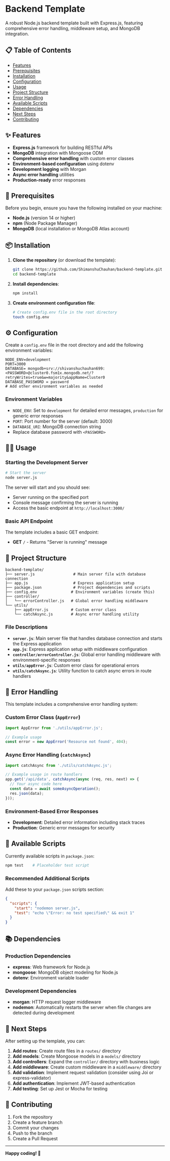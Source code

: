 # Backend Template

A robust Node.js backend template built with Express.js, featuring comprehensive error handling, middleware setup, and MongoDB integration.

## 📋 Table of Contents

- [Features](#features)
- [Prerequisites](#prerequisites)
- [Installation](#installation)
- [Configuration](#configuration)
- [Usage](#usage)
- [Project Structure](#project-structure)
- [Error Handling](#error-handling)
- [Available Scripts](#available-scripts)
- [Dependencies](#dependencies)
- [Next Steps](#next-steps)
- [Contributing](#contributing)

## <a name="features"></a>✨ Features

- **Express.js** framework for building RESTful APIs
- **MongoDB** integration with Mongoose ODM
- **Comprehensive error handling** with custom error classes
- **Environment-based configuration** using dotenv
- **Development logging** with Morgan
- **Async error handling** utilities
- **Production-ready** error responses

## <a name="prerequisites"></a>🚀 Prerequisites

Before you begin, ensure you have the following installed on your machine:

- **Node.js** (version 14 or higher)
- **npm** (Node Package Manager)
- **MongoDB** (local installation or MongoDB Atlas account)

## <a name="installation"></a>📦 Installation

1. **Clone the repository** (or download the template):
   ```bash
   git clone https://github.com/ShimanshuChauhan/backend-template.git
   cd backend-template
   ```

2. **Install dependencies**:
   ```bash
   npm install
   ```

3. **Create environment configuration file**:
   ```bash
   # Create config.env file in the root directory
   touch config.env
   ```

## <a name="configuration"></a>⚙️ Configuration

Create a `config.env` file in the root directory and add the following environment variables:

```env
NODE_ENV=development
PORT=3000
DATABASE= mongodb+srv://shivanshuchauhan699:<PASSWORD>@cluster0.fsm1x.mongodb.net/?retryWrites=true&w=majority&appName=Cluster0
DATABASE_PASSWORD = password
# Add other environment variables as needed
```

### Environment Variables

- `NODE_ENV`: Set to `development` for detailed error messages, `production` for generic error responses
- `PORT`: Port number for the server (default: 3000)
- `DATABASE_URI`: MongoDB connection string
- Replace database password with `<PASSWORD>`

## <a name="usage"></a>🏃‍♂️ Usage

### Starting the Development Server

```bash
# Start the server
node server.js
```

The server will start and you should see:
- Server running on the specified port
- Console message confirming the server is running
- Access the basic endpoint at `http://localhost:3000/`

### Basic API Endpoint

The template includes a basic GET endpoint:
- **GET** `/` - Returns "Server is running" message

## <a name="project-structure"></a>📁 Project Structure

```
backend-template/
├── server.js                 # Main server file with database connection
├── app.js                    # Express application setup
├── package.json              # Project dependencies and scripts
├── config.env               # Environment variables (create this)
├── controller/
│   └── errorController.js   # Global error handling middleware
└── utils/
    ├── appError.js          # Custom error class
    └── catchAsync.js        # Async error handling utility
```

### File Descriptions

- **`server.js`**: Main server file that handles database connection and starts the Express application
- **`app.js`**: Express application setup with middleware configuration
- **`controller/errorController.js`**: Global error handling middleware with environment-specific responses
- **`utils/appError.js`**: Custom error class for operational errors
- **`utils/catchAsync.js`**: Utility function to catch async errors in route handlers

## <a name="error-handling"></a>🔧 Error Handling

This template includes a comprehensive error handling system:

### Custom Error Class (`AppError`)
```javascript
import AppError from './utils/appError.js';

// Example usage
const error = new AppError('Resource not found', 404);
```

### Async Error Handling (`catchAsync`)
```javascript
import catchAsync from './utils/catchAsync.js';

// Example usage in route handlers
app.get('/api/data', catchAsync(async (req, res, next) => {
  // Your async code here
  const data = await someAsyncOperation();
  res.json(data);
}));
```

### Environment-Based Error Responses

- **Development**: Detailed error information including stack traces
- **Production**: Generic error messages for security

## <a name="available-scripts"></a>📜 Available Scripts

Currently available scripts in `package.json`:

```bash
npm test    # Placeholder test script
```

### Recommended Additional Scripts

Add these to your `package.json` scripts section:

```json
{
  "scripts": {
    "start": "nodemon server.js",
    "test": "echo \"Error: no test specified\" && exit 1"
  }
}
```

## <a name="dependencies"></a>📚 Dependencies

### Production Dependencies
- **express**: Web framework for Node.js
- **mongoose**: MongoDB object modeling for Node.js
- **dotenv**: Environment variable loader

### Development Dependencies
- **morgan**: HTTP request logger middleware
- **nodemon**: Automatically restarts the server when file changes are detected during development 

## <a name="next-steps"></a>🚀 Next Steps

After setting up the template, you can:

1. **Add routes**: Create route files in a `routes/` directory
2. **Add models**: Create Mongoose models in a `models/` directory
3. **Add controllers**: Expand the `controller/` directory with business logic
4. **Add middleware**: Create custom middleware in a `middleware/` directory
5. **Add validation**: Implement request validation (consider using Joi or express-validator)
6. **Add authentication**: Implement JWT-based authentication
7. **Add testing**: Set up Jest or Mocha for testing

## <a name="contributing"></a>🤝 Contributing

1. Fork the repository
2. Create a feature branch
3. Commit your changes
4. Push to the branch
5. Create a Pull Request

---

**Happy coding! 🎉**
